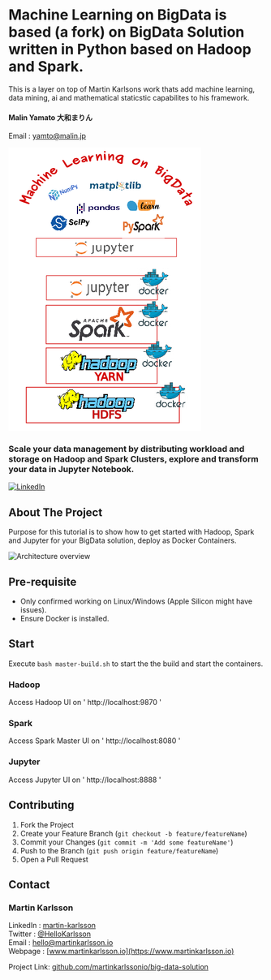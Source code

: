 # Machine Learning on BigData is based (a fork) on BigData Solution written in Python based on Hadoop and Spark.

This is a layer on top of Martin Karlsons work thats add machine learning, data mining, ai and mathematical staticstic capabilites to his framework. 

#### Malin Yamato 大和まりん
Email : yamto@malin.jp 

![overview][ml2]

### Scale your data management by distributing workload and storage on Hadoop and Spark Clusters, explore and transform your data in Jupyter Notebook.

<!--
*** Written by Martin Karlsson
*** www.martinkarlsson.io
-->

[![LinkedIn][linkedin-shield]][linkedin-url]


<!-- ABOUT THE PROJECT -->
## About The Project

Purpose for this tutorial is to show how to get started with Hadoop, Spark and Jupyter for your BigData solution, deploy as Docker Containers.

![Architecture overview][arch]

## Pre-requisite
- Only confirmed working on Linux/Windows (Apple Silicon might have issues).
- Ensure Docker is installed.

## Start

Execute `bash master-build.sh` to start the the build and start the containers.

### Hadoop
Access Hadoop UI on ' http://localhost:9870 '

### Spark
Access Spark Master UI on ' http://localhost:8080 '

### Jupyter
Access Jupyter UI on ' http://localhost:8888 '

<!-- CONTRIBUTING -->
## Contributing

1. Fork the Project
2. Create your Feature Branch (`git checkout -b feature/featureName`)
3. Commit your Changes (`git commit -m 'Add some featureName'`)
4. Push to the Branch (`git push origin feature/featureName`)
5. Open a Pull Request


<!-- CONTACT -->
## Contact

### Martin Karlsson

LinkedIn : [martin-karlsson][linkedin-url] \
Twitter : [@HelloKarlsson](https://twitter.com/HelloKarlsson) \
Email : hello@martinkarlsson.io \
Webpage : [www.martinkarlsson.io](https://www.martinkarlsson.io)


Project Link: [github.com/martinkarlssonio/big-data-solution](https://github.com/martinkarlssonio/big-data-solution)


<!-- MARKDOWN LINKS & IMAGES -->
[linkedin-shield]: https://img.shields.io/badge/-LinkedIn-black.svg?style=for-the-badge&logo=linkedin&colorB=555
[linkedin-malin]: ttps://www.linkedin.com/in/malin-yamato-l%C3%A4%C3%A4kk%C3%B6-randstr%C3%B6m-5032041a3/
[linkedin-url]: https://linkedin.com/in/martin-karlsson
[arch]: arch.png
[ml2]: ml2.png

